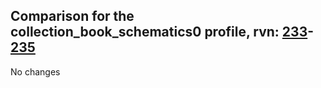 ## Comparison for the collection_book_schematics0 profile, rvn: [233](https://github.com/PRO100KatYT/FortniteProfileRevisions/tree/main/profiles/collection_book_schematics0/233%20collection_book_schematics0.json)-[235](https://github.com/PRO100KatYT/FortniteProfileRevisions/tree/main/profiles/collection_book_schematics0/235%20collection_book_schematics0.json)

No changes
